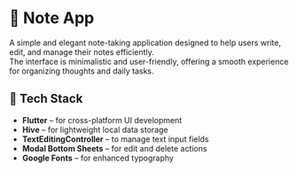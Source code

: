 # 📝 Note App

A simple and elegant note-taking application designed to help users write, edit, and manage their notes efficiently.  
The interface is minimalistic and user-friendly, offering a smooth experience for organizing thoughts and daily tasks.

## 🚀 Tech Stack

- **Flutter** – for cross-platform UI development  
- **Hive** – for lightweight local data storage  
- **TextEditingController** – to manage text input fields  
- **Modal Bottom Sheets** – for edit and delete actions  
- **Google Fonts** – for enhanced typography


